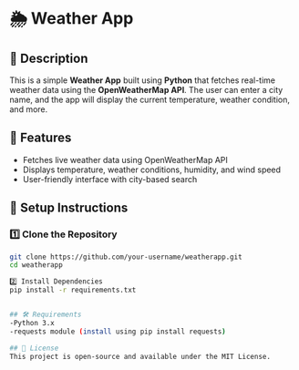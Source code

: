 # 🌦 Weather App

## 📌 Description
This is a simple **Weather App** built using **Python** that fetches real-time weather data using the **OpenWeatherMap API**. The user can enter a city name, and the app will display the current temperature, weather condition, and more.

## 🚀 Features
- Fetches live weather data using OpenWeatherMap API
- Displays temperature, weather conditions, humidity, and wind speed
- User-friendly interface with city-based search

## 🔧 Setup Instructions

### 1️⃣ Clone the Repository
```bash
git clone https://github.com/your-username/weatherapp.git
cd weatherapp

2️⃣ Install Dependencies
pip install -r requirements.txt


## 🛠 Requirements
-Python 3.x
-requests module (install using pip install requests)

## 📜 License
This project is open-source and available under the MIT License.

